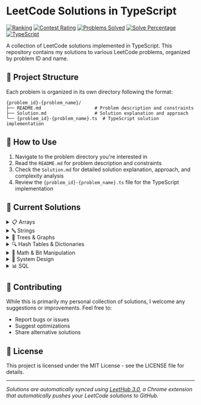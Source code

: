 # LeetCode Solutions in TypeScript

[![Ranking](https://img.shields.io/badge/dynamic/json?style=for-the-badge&labelColor=black&color=orange&label=Ranking&query=ranking&url=https%3A%2F%2Fleetcode-badge.vercel.app%2Fapi%2Fusers%2Ffuric&logo=leetcode&logoColor=yellow)](https://leetcode.com/furic/)
[![Contest Rating](https://img.shields.io/badge/dynamic/json?style=for-the-badge&labelColor=black&color=brightgreen&label=Global%20Rating&query=rating&url=https%3A%2F%2Fleetcode-badge.vercel.app%2Fapi%2Fusers%2Ffuric&logo=leetcode&logoColor=yellow)](https://leetcode.com/furic/)
[![Problems Solved](https://img.shields.io/badge/dynamic/json?style=for-the-badge&labelColor=black&color=blue&label=Problems%20Solved&query=solvedOverTotal&url=https%3A%2F%2Fleetcode-badge.vercel.app%2Fapi%2Fusers%2Ffuric&logo=leetcode&logoColor=yellow)](https://leetcode.com/furic/)
[![Solve Percentage](https://img.shields.io/badge/dynamic/json?style=for-the-badge&labelColor=black&color=success&label=Solve%20Percentage&query=solvedPercentage&url=https%3A%2F%2Fleetcode-badge.vercel.app%2Fapi%2Fusers%2Ffuric&logo=leetcode&logoColor=yellow)](https://leetcode.com/furic/)
[![TypeScript](https://img.shields.io/badge/TypeScript-007ACC?style=for-the-badge&logo=typescript&logoColor=white)](https://www.typescriptlang.org/)

A collection of LeetCode solutions implemented in TypeScript. This repository contains my solutions to various LeetCode problems, organized by problem ID and name.

## 📁 Project Structure

Each problem is organized in its own directory following the format:
```
{problem_id}-{problem_name}/
├── README.md                    # Problem description and constraints
├── Solution.md                  # Solution explanation and approach
└── {problem_id}-{problem_name}.ts  # TypeScript solution implementation
```

## 🚀 How to Use

1. Navigate to the problem directory you're interested in
2. Read the `README.md` for problem description and constraints
3. Check the `Solution.md` for detailed solution explanation, approach, and complexity analysis
4. Review the `{problem_id}-{problem_name}.ts` file for the TypeScript implementation

## 📝 Current Solutions

<details>
<summary>📋 Arrays</summary>

### Prefix Sum & Subarray/Product Problems
- [0713. Subarray Product Less Than K](./0713-subarray-product-less-than-k/)
- [3502. Minimum Cost to Reach Every Position](./3502-minimum-cost-to-reach-every-position/)
- [3539. Find Sum of Array Product of Magical Sequences](./3539-find-sum-of-array-product-of-magical-sequences/)
- [3542. Minimum Operations to Convert All Elements to Zero](./3542-minimum-operations-to-convert-all-elements-to-zero/)

### Sorting, Pairing & Removal
- [0073. Set Matrix Zeroes](./0073-set-matrix-zeroes/)
- [0075. Sort Colors](./0075-sort-colors/)
- [3507. Minimum Pair Removal to Sort Array I](./3507-minimum-pair-removal-to-sort-array-i/)
- [3510. Minimum Pair Removal to Sort Array II](./3510-minimum-pair-removal-to-sort-array-ii/)
- [3536. Maximum Product of Two Digits](./3536-maximum-product-of-two-digits/)
- [3538. Merge Operations for Minimum Travel Time](./3538-merge-operations-for-minimum-travel-time/)
- [3584. Maximum Product of First and Last Elements of a Subsequence](./3584-maximum-product-of-first-and-last-elements-of-a-subsequence/)
- [3587. Minimum Adjacent Swaps to Alternate Parity](./3587-minimum-adjacent-swaps-to-alternate-parity/)

### Counting, Frequency & Miscellaneous
- [0002. Add Two Numbers](./0002-add-two-numbers/)
- [0118. Pascal's Triangle](./0118-pascals-triangle/)
- [0135. Candy](./0135-candy/)
- [0594. Longest Harmonious Subsequence](./0594-longest-harmonious-subsequence/)
- [1290. Convert Binary Number in a Linked List to Integer](./1290-convert-binary-number-in-a-linked-list-to-integer/)
- [1394. Find Lucky Integer in an Array](./1394-find-lucky-integer-in-an-array/)
- [1498. Number of Subsequences That Satisfy the Given Sum Condition](./1498-number-of-subsequences-that-satisfy-the-given-sum-condition/)
- [1550. Three Consecutive Odds](./1550-three-consecutive-odds/)
- [1695. Maximum Erasure Value](./1695-maximum-erasure-value/)
- [1717. Maximum Score From Removing Substrings](./1717-maximum-score-from-removing-substrings/)
- [1865. Finding Pairs With a Certain Sum](./1865-finding-pairs-with-a-certain-sum/)
- [1920. Build Array from Permutation](./1920-build-array-from-permutation/)
- [2016. Maximum Difference Between Increasing Elements](./2016-maximum-difference-between-increasing-elements/)
- [2081. Sum of k-Mirror Numbers](./2081-sum-of-k-mirror-numbers/)
- [2094. Finding 3-Digit Even Numbers](./2094-finding-3-digit-even-numbers/)
- [2099. Find Subsequence of Length K With the Largest Sum](./2099-find-subsequence-of-length-k-with-the-largest-sum/)
- [2138. Divide a String Into Groups of Size k](./2138-divide-a-string-into-groups-of-size-k/)
- [2163. Minimum Difference in Sums After Removal of Elements](./2163-minimum-difference-in-sums-after-removal-of-elements/)
- [2200. Find All K-Distant Indices in an Array](./2200-find-all-k-distant-indices-in-an-array/)
- [2210. Count Hills and Valleys in an Array](./2210-count-hills-and-valleys-in-an-array/)
- [2235. Add Two Integers](./2235-add-two-integers/)
- [2294. Partition Array Such That Maximum Difference Is K](./2294-partition-array-such-that-maximum-difference-is-k/)
- [2402. Meeting Rooms III](./2402-meeting-rooms-iii/)
- [2406. Divide Intervals Into Minimum Number of Groups](./2406-divide-intervals-into-minimum-number-of-groups/)
- [2409. Count Days Spent Together](./2409-count-days-spent-together/)
- [2410. Maximum Matching of Players With Trainers](./2410-maximum-matching-of-players-with-trainers/)
- [2411. Smallest Subarrays With Maximum Bitwise OR](./2411-smallest-subarrays-with-maximum-bitwise-or/)
- [2425. Bitwise XOR of All Pairings](./2425-bitwise-xor-of-all-pairings/)
- [2566. Maximum Difference by Remapping a Digit](./2566-maximum-difference-by-remapping-a-digit/)
- [2616. Minimize the Maximum Difference of Pairs](./2616-minimize-the-maximum-difference-of-pairs/)
- [2894. Divisible and Non-divisible Sums Difference](./2894-divisible-and-non-divisible-sums-difference/)
- [2918. Minimum Equal Sum of Two Arrays After Replacing Zeros](./2918-minimum-equal-sum-of-two-arrays-after-replacing-zeros/)
- [2966. Divide Array Into Arrays With Max Difference](./2966-divide-array-into-arrays-with-max-difference/)
- [3439. Reschedule Meetings for Maximum Free Time I](./3439-reschedule-meetings-for-maximum-free-time-i/)
- [3440. Reschedule Meetings for Maximum Free Time II](./3440-reschedule-meetings-for-maximum-free-time-ii/)
- [3447. Assign Elements to Groups with Constraints](./3447-assign-elements-to-groups-with-constraints/)
- [3480. Maximize Subarrays After Removing One Conflicting Pair](./3480-maximize-subarrays-after-removing-one-conflicting-pair/)
- [3487. Maximum Unique Subarray Sum After Deletion](./3487-maximum-unique-subarray-sum-after-deletion/)
- [3505. Minimum Operations to Make Elements Within K Subarrays Equal](./3505-minimum-operations-to-make-elements-within-k-subarrays-equal/)
- [3512. Minimum Operations to Make Array Sum Divisible by K](./3512-minimum-operations-to-make-array-sum-divisible-by-k/)
- [3527. Find the Most Common Response](./3527-find-the-most-common-response/)
- [3528. Unit Conversion I](./3528-unit-conversion-i/)
- [3529. Count Cells in Overlapping Horizontal and Vertical Substrings](./3529-count-cells-in-overlapping-horizontal-and-vertical-substrings/)
- [3530. Maximum Profit from Valid Topological Order in DAG](./3530-maximum-profit-from-valid-topological-order-in-dag/)
- [3531. Count Covered Buildings](./3531-count-covered-buildings/)
- [3533. Concatenated Divisibility](./3533-concatenated-divisibility/)
- [3537. Fill a Special Grid](./3537-fill-a-special-grid/)
- [3543. Maximum Weighted K Edge Path](./3543-maximum-weighted-k-edge-path/)
- [3544. Subtree Inversion Sum](./3544-subtree-inversion-sum/)
- [3566. Partition Array into Two Equal Product Subsets](./3566-partition-array-into-two-equal-product-subsets/)
- [3567. Minimum Absolute Difference in Sliding Submatrix](./3567-minimum-absolute-difference-in-sliding-submatrix/)
- [3568. Minimum Moves to Clean the Classroom](./3568-minimum-moves-to-clean-the-classroom/)
- [3569. Maximize Count of Distinct Primes After Split](./3569-maximize-count-of-distinct-primes-after-split/)
- [3572. Maximize Y Sum by Picking a Triplet of Distinct X Values](./3572-maximize-ysum-by-picking-a-triplet-of-distinct-xvalues/)
- [3576. Transform Array to All Equal Elements](./3576-transform-array-to-all-equal-elements/)
- [3577. Count the Number of Computer Unlocking Permutations](./3577-count-the-number-of-computer-unlocking-permutations/)
- [3583. Count Special Triplets](./3583-count-special-triplets/)
- [3588. Find Maximum Area of a Triangle](./3588-find-maximum-area-of-a-triangle/)
- [3589. Count Prime Gap Balanced Subarrays](./3589-count-prime-gap-balanced-subarrays/)
- [3591. Check If Any Element Has Prime Frequency](./3591-check-if-any-element-has-prime-frequency/)
- [3592. Inverse Coin Change](./3592-inverse-coin-change/)
- [3605. Minimum Stability Factor of Array](./3605-minimum-stability-factor-of-array/)
- [3609. Minimum Moves to Reach Target in Grid](./3609-minimum-moves-to-reach-target-in-grid/)

### Matrix Problems
- [0054. Spiral Matrix](./0054-spiral-matrix/)
- [0059. Spiral Matrix II](./0059-spiral-matrix-ii/)
- [0885. Spiral Matrix III](./0885-spiral-matrix-iii/)
- [2326. Spiral Matrix IV](./2326-spiral-matrix-iv/)
- [3446. Sort Matrix by Diagonals](./3446-sort-matrix-by-diagonals/)

### Two-Pointer & Sliding Window
- [0015. 3Sum](./0015-3sum/)
- [0049. Group Anagrams](./0049-group-anagrams/)
- [1249. Minimum Remove to Make Valid Parentheses](./1249-minimum-remove-to-make-valid-parentheses/)
- [3411. Maximum Subarray with Equal Products](./3411-maximum-subarray-with-equal-products/)
- [3423. Maximum Difference Between Adjacent Elements in a Circular Array](./3423-maximum-difference-between-adjacent-elements-in-a-circular-array/)
- [3424. Minimum Cost to Make Arrays Identical](./3424-minimum-cost-to-make-arrays-identical/)
- [3442. Maximum Difference Between Even and Odd Frequency I](./3442-maximum-difference-between-even-and-odd-frequency-i/)
- [3443. Maximum Manhattan Distance After K Changes](./3443-maximum-manhattan-distance-after-k-changes/)
- [3445. Maximum Difference Between Even and Odd Frequency II](./3445-maximum-difference-between-even-and-odd-frequency-ii/)

### Dynamic Programming
- [0790. Domino and Tromino Tiling](./0790-domino-and-tromino-tiling/)
- [1128. Number of Equivalent Domino Pairs](./1128-number-of-equivalent-domino-pairs/)
- [1298. Maximum Candies You Can Get from Boxes](./1298-maximum-candies-you-can-get-from-boxes/)
- [1432. Max Difference You Can Get From Changing an Integer](./1432-max-difference-you-can-get-from-changing-an-integer/)
- [1931. Painting a Grid With Three Different Colors](./1931-painting-a-grid-with-three-different-colors/)
- [3343. Count Number of Balanced Permutations](./3343-count-number-of-balanced-permutations/)
- [3355. Zero Array Transformation I](./3355-zero-array-transformation-i/)
- [3362. Zero Array Transformation III](./3362-zero-array-transformation-iii/)
- [3405. Count the Number of Arrays With K Matching Adjacent Elements](./3405-count-the-number-of-arrays-with-k-matching-adjacent-elements/)
- [3573. Best Time to Buy and Sell Stock V](./3573-best-time-to-buy-and-sell-stock-v/)

</details>

<details>
<summary>🔤 Strings</summary>

### String Manipulation
- [0386. Lexicographical Numbers](./0386-lexicographical-numbers/)
- [0440. K-th Smallest in Lexicographical Order](./0440-k-th-smallest-in-lexicographical-order/)
- [1061. Lexicographically Smallest Equivalent String](./1061-lexicographically-smallest-equivalent-string/)
- [1233. Remove Sub-Folders from the Filesystem](./1233-remove-sub-folders-from-the-filesystem/)
- [1768. Merge Strings Alternately](./1768-merge-strings-alternately/)
- [1930. Unique Length-3 Palindromic Subsequences](./1930-unique-length-3-palindromic-subsequences/)
- [1948. Delete Duplicate Folders in System](./1948-delete-duplicate-folders-in-system/)
- [2014. Longest Subsequence Repeated k Times](./2014-longest-subsequence-repeated-k-times/)
- [2131. Longest Palindrome by Concatenating Two Letter Words](./2131-longest-palindrome-by-concatenating-two-letter-words/)
- [2311. Longest Binary Subsequence Less Than or Equal to K](./2311-longest-binary-subsequence-less-than-or-equal-to-k/)
- [2434. Using a Robot to Print the Lexicographically Smallest String](./2434-using-a-robot-to-print-the-lexicographically-smallest-string/)
- [2667. Create Hello World Function](./2667-create-hello-world-function/)
- [2900. Longest Unequal Adjacent Groups Subsequence I](./2900-longest-unequal-adjacent-groups-subsequence-i/)
- [2901. Longest Unequal Adjacent Groups Subsequence II](./2901-longest-unequal-adjacent-groups-subsequence-ii/)
- [2942. Find Words Containing Character](./2942-find-words-containing-character/)
- [3085. Minimum Deletions to Make String K-Special](./3085-minimum-deletions-to-make-string-k-special/)
- [3136. Valid Word](./3136-valid-word/)
- [3170. Lexicographically Minimum String After Removing Stars](./3170-lexicographically-minimum-string-after-removing-stars/)
- [3201. Find the Maximum Length of Valid Subsequence I](./3201-find-the-maximum-length-of-valid-subsequence-i/)
- [3202. Find the Maximum Length of Valid Subsequence II](./3202-find-the-maximum-length-of-valid-subsequence-ii/)
- [3304. Find the K-th Character in String Game I](./3304-find-the-k-th-character-in-string-game-i/)
- [3306. Count of Substrings Containing Every Vowel and K Consonants II](./3306-count-of-substrings-containing-every-vowel-and-k-consonants-ii/)
- [3307. Find the K-th Character in String Game II](./3307-find-the-k-th-character-in-string-game-ii/)
- [3330. Find the Original Typed String I](./3330-find-the-original-typed-string-i/)
- [3333. Find the Original Typed String II](./3333-find-the-original-typed-string-ii/)
- [3335. Total Characters in String After Transformations I](./3335-total-characters-in-string-after-transformations-i/)
- [3337. Total Characters in String After Transformations II](./3337-total-characters-in-string-after-transformations-ii/)
- [3403. Find the Lexicographically Largest String from the Box I](./3403-find-the-lexicographically-largest-string-from-the-box-i/)
- [3438. Find Valid Pair of Adjacent Digits in String](./3438-find-valid-pair-of-adjacent-digits-in-string/)
- [3448. Count Substrings Divisible by Last Digit](./3448-count-substrings-divisible-by-last-digit/)
- [3516. Find Closest Person](./3516-find-closest-person/)
- [3517. Smallest Palindromic Rearrangement I](./3517-smallest-palindromic-rearrangement-i/)
- [3545. Minimum Deletions for at Most K Distinct Characters](./3545-minimum-deletions-for-at-most-k-distinct-characters/)
- [3550. Smallest Index with Digit Sum Equal to Index](./3550-smallest-index-with-digit-sum-equal-to-index/)
- [3551. Minimum Swaps to Sort by Digit Sum](./3551-minimum-swaps-to-sort-by-digit-sum/)
- [3552. Grid Teleportation Traversal](./3552-grid-teleportation-traversal/)
- [3556. Sum of Largest Prime Substrings](./3556-sum-of-largest-prime-substrings/)
- [3557. Find Maximum Number of Non-Intersecting Substrings](./3557-find-maximum-number-of-non-intersecting-substrings/)
- [3582. Generate Tag for Video Caption](./3582-generate-tag-for-video-caption/)
- [3597. Partition String](./3597-partition-string/)
- [3598. Longest Common Prefix Between Adjacent Strings After Removals](./3598-longest-common-prefix-between-adjacent-strings-after-removals/)
- [3602. Hexadecimal and Hexatrigesimal Conversion](./3602-hexadecimal-and-hexatrigesimal-conversion/)
- [3606. Coupon Code Validator](./3606-coupon-code-validator/)

### Strings & Palindromes
- [0767. Reorganize String](./0767-reorganize-string/)
- [3503. Longest Palindrome After Substring Concatenation I](./3503-longest-palindrome-after-substring-concatenation-i/)
- [3504. Longest Palindrome After Substring Concatenation II](./3504-longest-palindrome-after-substring-concatenation-ii/)

</details>

<details>
<summary>🌳 Trees & Graphs</summary>

### Tree & Graph Problems
- [0124. Binary Tree Maximum Path Sum](./0124-binary-tree-maximum-path-sum/)
- [0199. Binary Tree Right Side View](./0199-binary-tree-right-side-view/)
- [0200. Number of Islands](./0200-number-of-islands/)
- [0543. Diameter of Binary Tree](./0543-diameter-of-binary-tree/)
- [0909. Snakes and Ladders](./0909-snakes-and-ladders/)
- [1353. Maximum Number of Events That Can Be Attended](./1353-maximum-number-of-events-that-can-be-attended/)
- [1751. Maximum Number of Events That Can Be Attended II](./1751-maximum-number-of-events-that-can-be-attended-ii/)
- [1857. Largest Color Value in a Directed Graph](./1857-largest-color-value-in-a-directed-graph/)
- [1900. The Earliest and Latest Rounds Where Players Compete](./1900-the-earliest-and-latest-rounds-where-players-compete/)
- [2040. Kth Smallest Product of Two Sorted Arrays](./2040-kth-smallest-product-of-two-sorted-arrays/)
- [2322. Minimum Score After Removals on a Tree](./2322-minimum-score-after-removals-on-a-tree/)
- [2359. Find Closest Node to Given Two Nodes](./2359-find-closest-node-to-given-two-nodes/)
- [2561. Rearranging Fruits](./2561-rearranging-fruits/)
- [3068. Find the Maximum Sum of Node Values](./3068-find-the-maximum-sum-of-node-values/)
- [3341. Find Minimum Time to Reach Last Room I](./3341-find-minimum-time-to-reach-last-room-i/)
- [3342. Find Minimum Time to Reach Last Room II](./3342-find-minimum-time-to-reach-last-room-ii/)
- [3372. Maximize the Number of Target Nodes After Connecting Trees I](./3372-maximize-the-number-of-target-nodes-after-connecting-trees-i/)
- [3373. Maximize the Number of Target Nodes After Connecting Trees II](./3373-maximize-the-number-of-target-nodes-after-connecting-trees-ii/)
- [3425. Longest Special Path](./3425-longest-special-path/)
- [3426. Manhattan Distances of All Arrangements of Pieces](./3426-manhattan-distances-of-all-arrangements-of-pieces/)
- [3515. Shortest Path in a Weighted Tree](./3515-shortest-path-in-a-weighted-tree/)
- [3532. Path Existence Queries in a Graph I](./3532-path-existence-queries-in-a-graph-i/)
- [3534. Path Existence Queries in a Graph II](./3534-path-existence-queries-in-a-graph-ii/)
- [3558. Number of Ways to Assign Edge Weights I](./3558-number-of-ways-to-assign-edge-weights-i/)
- [3585. Find Weighted Median Node in Tree](./3585-find-weighted-median-node-in-tree/)
- [3590. Kth Smallest Path XOR Sum](./3590-kth-smallest-path-xor-sum/)
- [3593. Minimum Increments to Equalize Leaf Paths](./3593-minimum-increments-to-equalize-leaf-paths/)
- [3594. Minimum Time to Transport All Individuals](./3594-minimum-time-to-transport-all-individuals/)
- [3599. Partition Array to Minimize XOR](./3599-partition-array-to-minimize-xor/)
- [3600. Maximize Spanning Tree Stability with Upgrades](./3600-maximize-spanning-tree-stability-with-upgrades/)
- [3603. Minimum Cost Path with Alternating Directions II](./3603-minimum-cost-path-with-alternating-directions-ii/)
- [3604. Minimum Time to Reach Destination in Directed Graph](./3604-minimum-time-to-reach-destination-in-directed-graph/)
- [3607. Power Grid Maintenance](./3607-power-grid-maintenance/)
- [3608. Minimum Time for K Connected Components](./3608-minimum-time-for-k-connected-components/)

</details>

<details>
<summary>🔍 Hash Tables & Dictionaries</summary>

- [0146. LRU Cache](./0146-lru-cache/)
- [1366. Rank Teams by Votes](./1366-rank-teams-by-votes/)
- [2115. Find All Possible Recipes from Given Supplies](./2115-find-all-possible-recipes-from-given-supplies/)
- [3477. Fruits into Baskets II](./3477-fruits-into-baskets-ii/)
- [3479. Fruits into Baskets III](./3479-fruits-into-baskets-iii/)
- [3570. Find Books with No Available Copies](./3570-find-books-with-no-available-copies/)

</details>

<details>
<summary>🔢 Math & Bit Manipulation</summary>

### Math & Bit Manipulation
- [3509. Maximum Product of Subsequences with an Alternating Sum Equal to K](./3509-maximum-product-of-subsequences-with-an-alternating-sum-equal-to-k/)
- [3513. Number of Unique XOR Triplets I](./3513-number-of-unique-xor-triplets-i/)
- [3514. Number of Unique XOR Triplets II](./3514-number-of-unique-xor-triplets-ii/)

</details>

<details>
<summary>💾 System Design</summary>

- [3508. Implement Router](./3508-implement-router/)

</details>

<details>
<summary>📊 SQL</summary>

- [3421. Find Students Who Improved](./3421-find-students-who-improved/)

</details>

## 🤝 Contributing

While this is primarily my personal collection of solutions, I welcome any suggestions or improvements. Feel free to:

- Report bugs or issues
- Suggest optimizations
- Share alternative solutions

## 📄 License

This project is licensed under the MIT License - see the LICENSE file for details.

---

*Solutions are automatically synced using [LeetHub 3.0](https://github.com/raphaelheinz/LeetHub-3.0), a Chrome extension that automatically pushes your LeetCode solutions to GitHub.*

